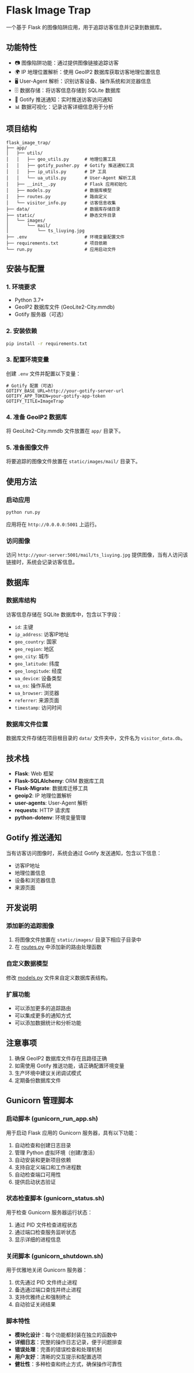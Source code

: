 # Flask Image Trap

一个基于 Flask 的图像陷阱应用，用于追踪访客信息并记录到数据库。

## 功能特性

- 📷 图像陷阱功能：通过提供图像链接追踪访客
- 🌍 IP 地理位置解析：使用 GeoIP2 数据库获取访客地理位置信息
- 🖥️ User-Agent 解析：识别访客设备、操作系统和浏览器信息
- 🗄️ 数据存储：将访客信息存储到 SQLite 数据库
- 🔔 Gotify 推送通知：实时推送访客访问通知
- 📊 数据可视化：记录访客详细信息用于分析

## 项目结构

```
flask_image_trap/
├── app/
│   ├── utils/
│   │   ├── geo_utils.py      # 地理位置工具
│   │   ├── gotify_pusher.py  # Gotify 推送通知工具
│   │   ├── ip_utils.py       # IP 工具
│   │   └── ua_utils.py       # User-Agent 解析工具
│   ├── __init__.py           # Flask 应用初始化
│   ├── models.py             # 数据库模型
│   ├── routes.py             # 路由定义
│   └── visitor_info.py       # 访客信息收集
├── data/                     # 数据库存储目录
├── static/                   # 静态文件目录
│   └── images/
│       └── mail/
│           └── ts_liuying.jpg
├── .env                      # 环境变量配置文件
├── requirements.txt          # 项目依赖
└── run.py                    # 应用启动文件
```

## 安装与配置

### 1. 环境要求

- Python 3.7+
- GeoIP2 数据库文件 (GeoLite2-City.mmdb)
- Gotify 服务器（可选）

### 2. 安装依赖

```bash
pip install -r requirements.txt
```

### 3. 配置环境变量

创建 `.env` 文件并配置以下变量：

```env
# Gotify 配置（可选）
GOTIFY_BASE_URL=http://your-gotify-server-url
GOTIFY_APP_TOKEN=your-gotify-app-token
GOTIFY_TITLE=ImageTrap
```

### 4. 准备 GeoIP2 数据库

将 GeoLite2-City.mmdb 文件放置在 `app/` 目录下。

### 5. 准备图像文件

将要追踪的图像文件放置在 `static/images/mail/` 目录下。

## 使用方法

### 启动应用

```bash
python run.py
```

应用将在 `http://0.0.0.0:5001` 上运行。

### 访问图像

访问 `http://your-server:5001/mail/ts_liuying.jpg` 提供图像，当有人访问该链接时，系统会记录访客信息。

## 数据库

### 数据库结构

访客信息存储在 SQLite 数据库中，包含以下字段：

- `id`: 主键
- `ip_address`: 访客IP地址
- `geo_country`: 国家
- `geo_region`: 地区
- `geo_city`: 城市
- `geo_latitude`: 纬度
- `geo_longitude`: 经度
- `ua_device`: 设备类型
- `ua_os`: 操作系统
- `ua_browser`: 浏览器
- `referrer`: 来源页面
- `timestamp`: 访问时间

### 数据库文件位置

数据库文件存储在项目根目录的 `data/` 文件夹中，文件名为 `visitor_data.db`。

## 技术栈

- **Flask**: Web 框架
- **Flask-SQLAlchemy**: ORM 数据库工具
- **Flask-Migrate**: 数据库迁移工具
- **geoip2**: IP 地理位置解析
- **user-agents**: User-Agent 解析
- **requests**: HTTP 请求库
- **python-dotenv**: 环境变量管理

## Gotify 推送通知

当有访客访问图像时，系统会通过 Gotify 发送通知，包含以下信息：

- 访客IP地址
- 地理位置信息
- 设备和浏览器信息
- 来源页面

## 开发说明

### 添加新的追踪图像

1. 将图像文件放置在 `static/images/` 目录下相应子目录中
2. 在 [routes.py](file:///Users/lark/Desktop/flask_image_trap/app/routes.py) 中添加新的路由处理函数

### 自定义数据模型

修改 [models.py](file:///Users/lark/Desktop/flask_image_trap/app/models.py) 文件来自定义数据库表结构。

### 扩展功能

- 可以添加更多的追踪路由
- 可以集成更多的通知方式
- 可以添加数据统计和分析功能

## 注意事项

1. 确保 GeoIP2 数据库文件存在且路径正确
2. 如需使用 Gotify 推送功能，请正确配置环境变量
3. 生产环境中建议关闭调试模式
4. 定期备份数据库文件


## Gunicorn 管理脚本

### 启动脚本 (gunicorn_run_app.sh)

用于启动 Flask 应用的 Gunicorn 服务器，具有以下功能：

1. 自动检查和创建日志目录
2. 管理 Python 虚拟环境（创建/激活）
3. 自动安装和更新项目依赖
4. 支持自定义端口和工作进程数
5. 自动检查端口可用性
6. 提供启动状态验证

### 状态检查脚本 (gunicorn_status.sh)

用于检查 Gunicorn 服务器运行状态：

1. 通过 PID 文件检查进程状态
2. 通过端口检查服务监听状态
3. 显示详细的进程信息

### 关闭脚本 (gunicorn_shutdown.sh)

用于优雅地关闭 Gunicorn 服务器：

1. 优先通过 PID 文件终止进程
2. 备选通过端口查找并终止进程
3. 支持优雅终止和强制终止
4. 自动验证关闭结果

### 脚本特性

- **模块化设计**：每个功能都封装在独立的函数中
- **详细日志**：完整的操作日志记录，便于问题排查
- **错误处理**：完善的错误检查和处理机制
- **用户友好**：清晰的交互提示和配置选项
- **健壮性**：多种检查和终止方式，确保操作可靠性